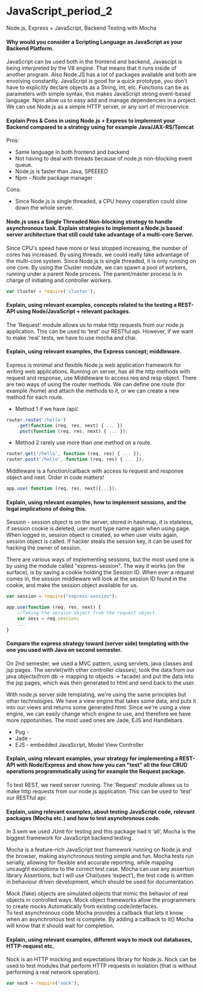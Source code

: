 # JavaScript_period_2
Node.js, Express + JavaScript, Backend Testing with Mocha

#### Why would you consider a Scripting Language as JavaScript as your Backend Platform.
JavaScript can be used both in the frontend and backend, Javascipt is being interpreted by the V8 engine. That means that it runs inside of another program. Also Node.JS has a lot of packages available and both are envolving constantly.
JavaScript is good for a quick prototype, you don’t have to explicitly declare objects as a String, int, etc. Functions can be as parameters with simple syntax, this makes JavaScript strong event-based language. Npm allow us to easy add and manage dependencies in a project.  
We can use Node.js as a simple HTTP server, or any sort of microservice.

#### Explain Pros & Cons in using Node.js + Express to implement your Backend compared to a strategy using for example Java/JAX-RS/Tomcat
Pros:
* Same language in both frontend and backend
* Not having to deal with threads because of node.js non-blocking event queue.
* Node.js is faster than Java, SPEEEED
* Npm - Node package manager  

Cons:
* Since Node.js is single threaded, a CPU heavy coperation could slow down the whole server.

#### Node.js uses a Single Threaded Non-blocking strategy to handle asynchronous task. Explain strategies to implement a Node.js based server architecture that still could take advantage of a multi-core Server.
Since CPU's speed have more or less stopped increasing, the number of cores has increased. By using threads, we could really take advantage of the multi-core system. Since Node.js is single threaded, it is only running on one core.
By using the Cluster module, we can spawn a pool of workers, running under a parent Node process. The parent/master process is in charge of initiating and controller workers.
```javascript
var cluster = require('cluster');
```

#### Explain, using relevant examples, concepts related to the testing a REST-API using Node/JavaScript + relevant packages.
The 'Request' module allows us to make http requests from our node.js application. This can be used to 'test' our RESTful api.
However, if we want to make 'real' tests, we have to use mocha and chai.

#### Explain, using relevant examples, the Express concept; middleware.
Express is minimal and flexible Node.js web application framework for writing web applications. Running on server, has all the http methods with request and response, use Middleware to access req and resp object. There are two ways of using the router methods. We can define one route (for example /home) and attach the methods to it, or we can create a new method for each route.  
* Method 1 if we have /api/. 
```javascript
router.route('/hello')  
    .get(function (req, res, next) { ... })
    .post(function (req, res, next) { ... });
```
* Method 2 rarely use more than one method on a route.  
```javascript
router.get('/hello', function (req, res) { ... });  
router.post('/hello', function (req, res) { ... });  
```
Middleware is a function/callback with access to request and response object and next. Order in code matters! 
```javascript
app.use( function (req, res, next){...});
```

#### Explain, using relevant examples, how to implement sessions, and the legal implications of doing this.
Session - session object is on the server, stored in hashmap, it is stateless, if session cookie is deleted, user must type name again when using page. When logged in, session object is created, so when user visits again, session object is called. 
If hacker steals the session key, it can be used for hacking the owner of session.  

There are various ways of implementing sessions, but the most used one is by using the module called "express-session". The way it works (on the surface), is by saving a cookie holding the Session ID. When ever a request comes in, the session middleware will look at the session ID found in the cookie, and make the session object available for us.
```javascript
var session = require("express-session");

app.use(function (req, res, next) {
    //Taking the session object from the request object.
    var sess = req.session; 
    ...
}
```

#### Compare the express strategy toward (server side) templating with the one you used with Java on second semester.
On 2nd semester, we used a MVC pattern, using servlets, java classes and jsp pages. The servlet(with other controller classes), took the data from our java objects(from db -> mapping to objects -> facade) and put the data into the jsp pages, which was then generated to html and send back to the user.


With node.js server side templating, we're using the same principles but other technologies. We have a view engine that takes some data, and puts it into our views and returns some generated html. Since we're using a view engine, we can easily change which engine to use, and therefore we have more oppotunities. The most used ones are Jade, EJS and Handlebars.
* Pug -   
* Jade -   
* EJS - embedded JavaScript, Model View Controller

#### Explain, using relevant examples, your strategy for implementing a REST-API with Node/Express and show how you can "test" all the four CRUD operations programmatically using for example the Request package.
To test REST, we need server running. The 'Request' module allows us to make http requests from our node.js application. This can be used to 'test' our RESTful api:


#### Explain, using relevant examples, about testing JavaScript code, relevant packages (Mocha etc.) and how to test asynchronous code.
In 3.sem we used JUnit for testing and this package had it ‘all’, Mocha is the biggest framework for JavaScript backend testing.


Mocha is a feature-rich JavaScript test framework running on Node.js and the browser, making asynchronous testing simple and fun. Mocha tests run serially, allowing for flexible and accurate reporting, while mapping uncaught exceptions to the correct test case.  Mocha can use any assertion library Assertions, but I will use Chai(uses ‘expect’), the test code is written in behaviour driven development, which should be used for documentation.  


Mock (fake) objects are simulated objects that mimic the behavior of real objects in controlled ways.
Mock object frameworks allow the programmers to create mocks Automatically from existing code/interfaces.  
To test asynchronous code Mocha provides a callback that lets it know when an asynchronous test is complete. By adding a callback to it() Mocha will know that it should wait for completion.

#### Explain, using relevant examples, different ways to mock out databases, HTTP-request etc.
Nock is an HTTP mocking and expectations library for Node.js. Nock can be used to test modules that perform HTTP requests in isolation (that is without performing a real network operation).
```javascript
var nock = require('nock');
```

